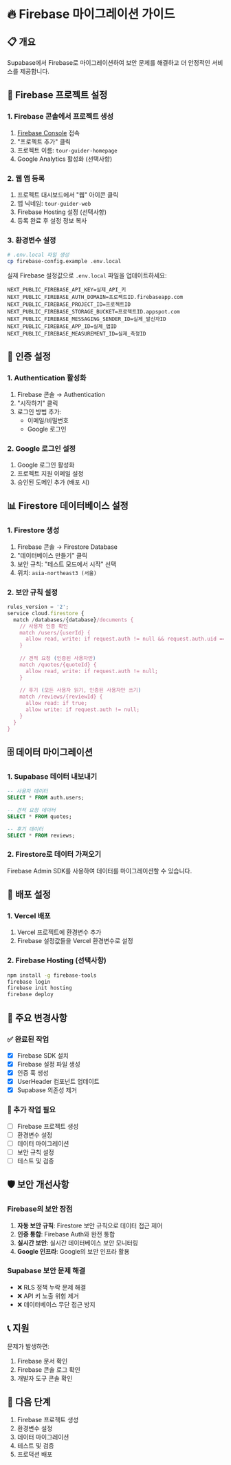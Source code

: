 # 🔥 Firebase 마이그레이션 가이드

## 📋 개요
Supabase에서 Firebase로 마이그레이션하여 보안 문제를 해결하고 더 안정적인 서비스를 제공합니다.

## 🚀 Firebase 프로젝트 설정

### 1. Firebase 콘솔에서 프로젝트 생성
1. [Firebase Console](https://console.firebase.google.com/) 접속
2. "프로젝트 추가" 클릭
3. 프로젝트 이름: `tour-guider-homepage`
4. Google Analytics 활성화 (선택사항)

### 2. 웹 앱 등록
1. 프로젝트 대시보드에서 "웹" 아이콘 클릭
2. 앱 닉네임: `tour-guider-web`
3. Firebase Hosting 설정 (선택사항)
4. 등록 완료 후 설정 정보 복사

### 3. 환경변수 설정
```bash
# .env.local 파일 생성
cp firebase-config.example .env.local
```

실제 Firebase 설정값으로 `.env.local` 파일을 업데이트하세요:

```env
NEXT_PUBLIC_FIREBASE_API_KEY=실제_API_키
NEXT_PUBLIC_FIREBASE_AUTH_DOMAIN=프로젝트ID.firebaseapp.com
NEXT_PUBLIC_FIREBASE_PROJECT_ID=프로젝트ID
NEXT_PUBLIC_FIREBASE_STORAGE_BUCKET=프로젝트ID.appspot.com
NEXT_PUBLIC_FIREBASE_MESSAGING_SENDER_ID=실제_발신자ID
NEXT_PUBLIC_FIREBASE_APP_ID=실제_앱ID
NEXT_PUBLIC_FIREBASE_MEASUREMENT_ID=실제_측정ID
```

## 🔐 인증 설정

### 1. Authentication 활성화
1. Firebase 콘솔 → Authentication
2. "시작하기" 클릭
3. 로그인 방법 추가:
   - 이메일/비밀번호
   - Google 로그인

### 2. Google 로그인 설정
1. Google 로그인 활성화
2. 프로젝트 지원 이메일 설정
3. 승인된 도메인 추가 (배포 시)

## 📊 Firestore 데이터베이스 설정

### 1. Firestore 생성
1. Firebase 콘솔 → Firestore Database
2. "데이터베이스 만들기" 클릭
3. 보안 규칙: "테스트 모드에서 시작" 선택
4. 위치: `asia-northeast3 (서울)`

### 2. 보안 규칙 설정
```javascript
rules_version = '2';
service cloud.firestore {
  match /databases/{database}/documents {
    // 사용자 인증 확인
    match /users/{userId} {
      allow read, write: if request.auth != null && request.auth.uid == userId;
    }
    
    // 견적 요청 (인증된 사용자만)
    match /quotes/{quoteId} {
      allow read, write: if request.auth != null;
    }
    
    // 후기 (모든 사용자 읽기, 인증된 사용자만 쓰기)
    match /reviews/{reviewId} {
      allow read: if true;
      allow write: if request.auth != null;
    }
  }
}
```

## 🗄️ 데이터 마이그레이션

### 1. Supabase 데이터 내보내기
```sql
-- 사용자 데이터
SELECT * FROM auth.users;

-- 견적 요청 데이터
SELECT * FROM quotes;

-- 후기 데이터
SELECT * FROM reviews;
```

### 2. Firestore로 데이터 가져오기
Firebase Admin SDK를 사용하여 데이터를 마이그레이션할 수 있습니다.

## 🚀 배포 설정

### 1. Vercel 배포
1. Vercel 프로젝트에 환경변수 추가
2. Firebase 설정값들을 Vercel 환경변수로 설정

### 2. Firebase Hosting (선택사항)
```bash
npm install -g firebase-tools
firebase login
firebase init hosting
firebase deploy
```

## 🔧 주요 변경사항

### ✅ 완료된 작업
- [x] Firebase SDK 설치
- [x] Firebase 설정 파일 생성
- [x] 인증 훅 생성
- [x] UserHeader 컴포넌트 업데이트
- [x] Supabase 의존성 제거

### 📝 추가 작업 필요
- [ ] Firebase 프로젝트 생성
- [ ] 환경변수 설정
- [ ] 데이터 마이그레이션
- [ ] 보안 규칙 설정
- [ ] 테스트 및 검증

## 🛡️ 보안 개선사항

### Firebase의 보안 장점
1. **자동 보안 규칙**: Firestore 보안 규칙으로 데이터 접근 제어
2. **인증 통합**: Firebase Auth와 완전 통합
3. **실시간 보안**: 실시간 데이터베이스 보안 모니터링
4. **Google 인프라**: Google의 보안 인프라 활용

### Supabase 보안 문제 해결
- ❌ RLS 정책 누락 문제 해결
- ❌ API 키 노출 위험 제거
- ❌ 데이터베이스 무단 접근 방지

## 📞 지원

문제가 발생하면:
1. Firebase 문서 확인
2. Firebase 콘솔 로그 확인
3. 개발자 도구 콘솔 확인

## 🎯 다음 단계

1. Firebase 프로젝트 생성
2. 환경변수 설정
3. 데이터 마이그레이션
4. 테스트 및 검증
5. 프로덕션 배포 